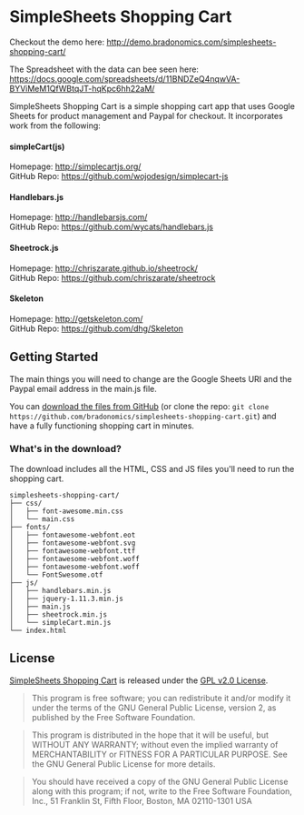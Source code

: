 # SimpleSheets Shopping Cart
Checkout the demo here: http://demo.bradonomics.com/simplesheets-shopping-cart/

The Spreadsheet with the data can bee seen here: https://docs.google.com/spreadsheets/d/11BNDZeQ4nqwVA-BYViMeM1QfWBtqJT-hqKpc6hh22aM/

SimpleSheets Shopping Cart is a simple shopping cart app that uses Google Sheets for product management and Paypal for checkout. It incorporates work from the following:

#### simpleCart(js)
Homepage: http://simplecartjs.org/<br>
GitHub Repo: https://github.com/wojodesign/simplecart-js

#### Handlebars.js
Homepage: http://handlebarsjs.com/<br>
GitHub Repo: https://github.com/wycats/handlebars.js

#### Sheetrock.js
Homepage: http://chriszarate.github.io/sheetrock/<br>
GitHub Repo: https://github.com/chriszarate/sheetrock

#### Skeleton
Homepage: http://getskeleton.com/<br>
GitHub Repo: https://github.com/dhg/Skeleton

## Getting Started

The main things you will need to change are the Google Sheets URI and the Paypal email address in the main.js file.

You can [download the files from GitHub](https://github.com/bradonomics/simplesheets-shopping-cart/archive/master.zip) (or clone the repo: `git clone https://github.com/bradonomics/simplesheets-shopping-cart.git`) and have a fully functioning shopping cart in minutes.

### What's in the download?

The download includes all the HTML, CSS and JS files you'll need to run the shopping cart.

```
simplesheets-shopping-cart/
├── css/
│   ├── font-awesome.min.css
│   └── main.css
├── fonts/
│   ├── fontawesome-webfont.eot
│   ├── fontawesome-webfont.svg
│   ├── fontawesome-webfont.ttf
│   ├── fontawesome-webfont.woff
│   ├── fontawesome-webfont.woff
│   └── FontSwesome.otf
├── js/
│   ├── handlebars.min.js
│   ├── jquery-1.11.3.min.js
│   ├── main.js
│   ├── sheetrock.min.js
│   └── simpleCart.min.js
└── index.html
```

## License

[SimpleSheets Shopping Cart](https://github.com/bradonomics/simplesheets-shopping-cart/blob/master/LICENSE.md) is released under the [GPL v2.0 License](http://www.gnu.org/licenses/gpl-2.0.html).

> This program is free software; you can redistribute it and/or modify
it under the terms of the GNU General Public License, version 2, as
published by the Free Software Foundation.

> This program is distributed in the hope that it will be useful,
but WITHOUT ANY WARRANTY; without even the implied warranty of
MERCHANTABILITY or FITNESS FOR A PARTICULAR PURPOSE.  See the
GNU General Public License for more details.

> You should have received a copy of the GNU General Public License
along with this program; if not, write to the Free Software
Foundation, Inc., 51 Franklin St, Fifth Floor, Boston, MA 02110-1301 USA
